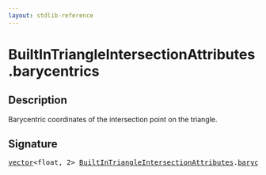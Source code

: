 ```yaml
---
layout: stdlib-reference
---
```


# BuiltInTriangleIntersectionAttributes.barycentrics

## Description

Barycentric coordinates of the intersection point on the triangle.


## Signature
<pre>
<a href="../types/vector/index.html" class="code_type">vector</a>&lt;<span class="code_keyword">float</span>, 2&gt; <a href="../types/builtintriangleintersectionattributes-057fr/index.html" class="code_type">BuiltInTriangleIntersectionAttributes</a>.<a href="barycentrics.html" class="code_var">barycentrics</a>;
</pre>

